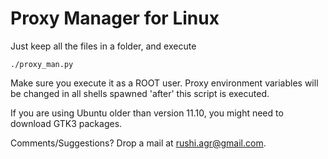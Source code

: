 Proxy Manager for Linux
=======================

Just keep all the files in a folder, and execute

    ./proxy_man.py
    
Make sure you execute it as a ROOT user. Proxy environment variables will be changed in all shells spawned 'after' this script is executed.

If you are using Ubuntu older than version 11.10, you might need to download GTK3 packages.

Comments/Suggestions? Drop a mail at rushi.agr@gmail.com.